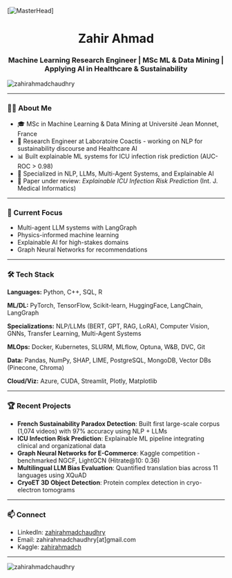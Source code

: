 [![MasterHead](https://miro.medium.com/v2/resize:fit:1400/1*BIpRgx5FsEMhr1k2EqBKFg.gif)]

<h1 align="center">Zahir Ahmad</h1>
<h3 align="center">Machine Learning Research Engineer | MSc ML & Data Mining | Applying AI in Healthcare & Sustainability</h3>

<p align="left"> <img src="https://komarev.com/ghpvc/?username=zahirahmadchaudhry&label=Profile%20views&color=0e75b6&style=flat" alt="zahirahmadchaudhry" /> </p>

---

### 👨‍💻 About Me

- 🎓 MSc in Machine Learning & Data Mining at Université Jean Monnet, France
- 🔬 Research Engineer at Laboratoire Coactis - working on NLP for sustainability discourse and Healthcare AI
- 📊 Built explainable ML systems for ICU infection risk prediction (AUC-ROC > 0.98)
- 🤖 Specialized in NLP, LLMs, Multi-Agent Systems, and Explainable AI
- 📄 Paper under review: *Explainable ICU Infection Risk Prediction* (Int. J. Medical Informatics)

---

### 🔭 Current Focus

- Multi-agent LLM systems with LangGraph
- Physics-informed machine learning
- Explainable AI for high-stakes domains
- Graph Neural Networks for recommendations

---

### 🛠️ Tech Stack

**Languages:** Python, C++, SQL, R

**ML/DL:** PyTorch, TensorFlow, Scikit-learn, HuggingFace, LangChain, LangGraph

**Specializations:** NLP/LLMs (BERT, GPT, RAG, LoRA), Computer Vision, GNNs, Transfer Learning, Multi-Agent Systems

**MLOps:** Docker, Kubernetes, SLURM, MLflow, Optuna, W&B, DVC, Git

**Data:** Pandas, NumPy, SHAP, LIME, PostgreSQL, MongoDB, Vector DBs (Pinecone, Chroma)

**Cloud/Viz:** Azure, CUDA, Streamlit, Plotly, Matplotlib

---

### 🏆 Recent Projects

- **French Sustainability Paradox Detection**: Built first large-scale corpus (1,074 videos) with 97% accuracy using NLP + LLMs
- **ICU Infection Risk Prediction**: Explainable ML pipeline integrating clinical and organizational data
- **Graph Neural Networks for E-Commerce**: Kaggle competition - benchmarked NGCF, LightGCN (Hitrate@10: 0.36)
- **Multilingual LLM Bias Evaluation**: Quantified translation bias across 11 languages using XQuAD
- **CryoET 3D Object Detection**: Protein complex detection in cryo-electron tomograms

---

### 📫 Connect

- LinkedIn: [zahirahmadchaudhry](https://www.linkedin.com/in/zahirahmadchaudhry/)
- Email: zahirahmadchaudhry[at]gmail.com
- Kaggle: [zahirahmadch](https://www.kaggle.com/zahirahmadch)

---

<p><img align="left" src="https://github-readme-stats.vercel.app/api/top-langs?username=zahirahmadchaudhry&show_icons=true&locale=en&layout=compact" alt="zahirahmadchaudhry" /></p>
